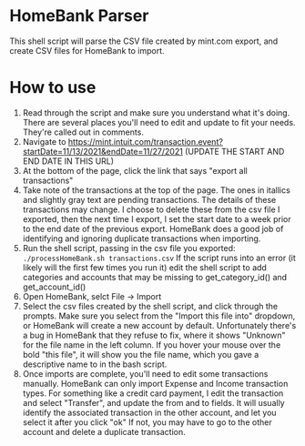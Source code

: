 # HomeBank Parser
This shell script will parse the CSV file created by mint.com export, and create CSV files for HomeBank to import.

# How to use
1. Read through the script and make sure you understand what it's doing.  There are several places you'll need to edit and update to fit your needs.  They're called out in comments.
2. Navigate to https://mint.intuit.com/transaction.event?startDate=11/13/2021&endDate=11/27/2021 (UPDATE THE START AND END DATE IN THIS URL)
3. At the bottom of the page, click the link that says "export all transactions"
4. Take note of the transactions at the top of the page.  The ones in itallics and slightly gray text are pending transactions.  The details of these transactions may change.  I choose to delete these from the csv file I exported, then the next time I export, I set the start date to a week prior to the end date of the previous export.  HomeBank does a good job of identifying and ignoring duplicate transactions when importing.
5. Run the shell script, passing in the csv file you exported: `./processHomeBank.sh transactions.csv`  If the script runs into an error (it likely will the first few times you run it) edit the shell script to add categories and accounts that may be missing to get_category_id() and get_account_id()
6. Open HomeBank, selct File -> Import
7. Select the csv files created by the shell script, and click through the prompts.  Make sure you select from the "Import this file into" dropdown, or HomeBank will create a new account by default.  Unfortunately there's a bug in HomeBank that they refuse to fix, where it shows "Unknown" for the file name in the left column.  If you hover your mouse over the bold "this file", it will show you the file name, which you gave a descriptive name to in the bash script.
8. Once imports are complete, you'll need to edit some transactions manually.  HomeBank can only import Expense and Income transaction types.  For something like a credit card payment, I edit the transaction and select "Transfer", and update the from and to fields.  It will usually identify the associated transaction in the other account, and let you select it after you click "ok"  If not, you may have to go to the other account and delete a duplicate transaction.
